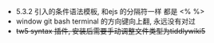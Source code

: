 * 5.3.2 引入的条件语法模板, 和ejs 的分隔符一样 都是 <% %>
* window git bash terminal 的方向键向上翻, 永远没有对过
* ~~tw5 syntax 插件, 安装后需要手动调整文件类型为tiddlywiki5~~ 